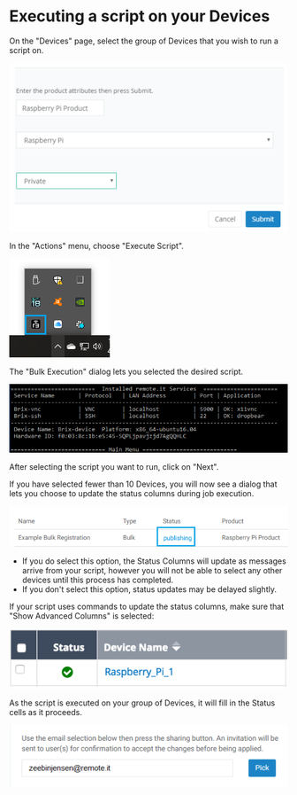 # Executing a script on your Devices

On the "Devices" page, select the group of Devices that you wish to run a script on.

![](../../.gitbook/assets/image%20%28305%29.png)

In the "Actions" menu, choose "Execute Script".  

![](../../.gitbook/assets/image%20%28421%29.png)

The "Bulk Execution" dialog lets you selected the desired script.  

![](../../.gitbook/assets/image%20%28323%29.png)

After selecting the script you want to run, click on "Next".

If you have selected fewer than 10 Devices, you will now see a dialog that lets you choose to update the status columns during job execution.  

![](../../.gitbook/assets/image%20%28301%29.png)

* If you do select this option, the Status Columns will update as messages arrive from your script, however you will not be able to select any other devices until this process has completed.
* If you don't select this option, status updates may be delayed slightly.

If your script uses commands to update the status columns,  make sure that "Show Advanced Columns" is selected:

![](../../.gitbook/assets/image%20%283%29.png)

As the script is executed on your group of Devices, it will fill in the Status cells as it proceeds.

![](../../.gitbook/assets/image%20%28186%29.png)


